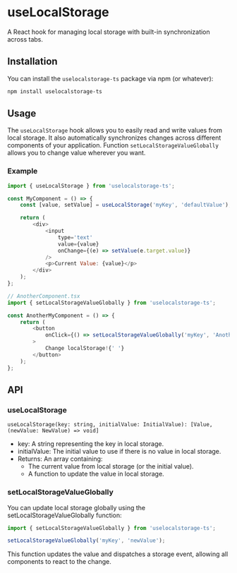 # useLocalStorage

A React hook for managing local storage with built-in synchronization across tabs.

## Installation

You can install the `uselocalstorage-ts` package via npm (or whatever):

```bash
npm install uselocalstorage-ts
```

## Usage

The `useLocalStorage` hook allows you to easily read and write values from local storage. It also automatically synchronizes changes across different components of your application.
Function `setLocalStorageValueGlobally` allows you to change value wherever you want.

### Example

```javascript
import { useLocalStorage } from 'uselocalstorage-ts';

const MyComponent = () => {
	const [value, setValue] = useLocalStorage('myKey', 'defaultValue');

	return (
		<div>
			<input
				type='text'
				value={value}
				onChange={(e) => setValue(e.target.value)}
			/>
			<p>Current Value: {value}</p>
		</div>
	);
};

// AnotherComponent.tsx
import { setLocalStorageValueGlobally } from 'uselocalstorage-ts';

const AnotherMyComponent = () => {
	return (
		<button
			onClick={() => setLocalStorageValueGlobally('myKey', 'AnotherValue')}
		>
			Change localStorage!{' '}
		</button>
	);
};
```

## API

### useLocalStorage

`useLocalStorage(key: string, initialValue: InitialValue): [Value, (newValue: NewValue) => void]`

- key: A string representing the key in local storage.
- initialValue: The initial value to use if there is no value in local storage.
- Returns: An array containing:
  - The current value from local storage (or the initial value).
  - A function to update the value in local storage.

### setLocalStorageValueGlobally

You can update local storage globally using the setLocalStorageValueGlobally function:

```javascript
import { setLocalStorageValueGlobally } from 'uselocalstorage-ts';

setLocalStorageValueGlobally('myKey', 'newValue');
```

This function updates the value and dispatches a storage event, allowing all components to react to the change.
